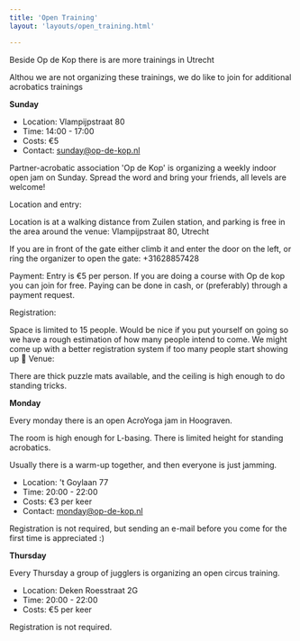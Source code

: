 ```yaml
---
title: 'Open Training'
layout: 'layouts/open_training.html'

---
```


Beside Op de Kop there is are more trainings in Utrecht

Althou we are not organizing these trainings, we do like to join for additional acrobatics trainings


**Sunday**

- Location: Vlampijpstraat 80
- Time: 14:00 - 17:00
- Costs: €5 
- Contact: sunday@op-de-kop.nl

Partner-acrobatic association 'Op de Kop' is organizing a weekly indoor open jam on Sunday. Spread the word and bring your friends, all levels are welcome!

Location and entry:

Location is at a walking distance from Zuilen station, and parking is free in the area around the venue: Vlampijpstraat 80, Utrecht

If you are in front of the gate either climb it and enter the door on the left, or ring the organizer to open the gate: +31628857428

Payment:
Entry is €5 per person. If you are doing a course with Op de kop you can join for free.
Paying can be done in cash, or (preferably) through a payment request.

Registration:

Space is limited to 15 people. Would be nice if you put yourself on going so we have a rough estimation of how many people intend to come. We might come up with a better registration system if too many people start showing up 🙂
Venue:

There are thick puzzle mats available, and the ceiling is high enough to do standing tricks.

**Monday**

Every monday there is an open AcroYoga jam in Hoograven.

The room is high enough for L-basing. There is limited height for standing acrobatics.

Usually there is a warm-up together, and then everyone is just jamming.

- Location: 't Goylaan 77
- Time: 20:00 - 22:00
- Costs: €3 per keer
- Contact: monday@op-de-kop.nl

Registration is not required, but sending an e-mail before you come for the first time is appreciated :)

**Thursday**

Every Thursday a group of jugglers is organizing an open circus training.
- Location: Deken Roesstraat 2G
- Time: 20:00 - 22:00
- Costs: €5 per keer

Registration is not required.
